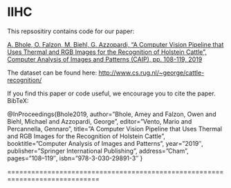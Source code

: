 # IIHC

This repsositiry contains code for our paper:

[A. Bhole, O. Falzon, M. Biehl, G. Azzopardi, “A Computer Vision Pipeline that Uses Thermal and RGB Images for the Recognition of Holstein Cattle”, Computer Analysis of Images and Patterns (CAIP), pp. 108-119, 2019](https://link.springer.com/chapter/10.1007/978-3-030-29891-3_10)


The dataset can be found here: http://www.cs.rug.nl/~george/cattle-recognition/

If you find this paper or code useful, we encourage you to cite the paper. BibTeX:

@InProceedings{Bhole2019,
author=”Bhole, Amey and Falzon, Owen and Biehl, Michael and Azzopardi, George”,
editor=”Vento, Mario and Percannella, Gennaro”,
title=”A Computer Vision Pipeline that Uses Thermal and RGB Images for the Recognition of Holstein Cattle”,
booktitle=”Computer Analysis of Images and Patterns”,
year=”2019″,
publisher=”Springer International Publishing”,
address=”Cham”,
pages=”108–119″,
isbn=”978-3-030-29891-3″
}


=============================================================================
